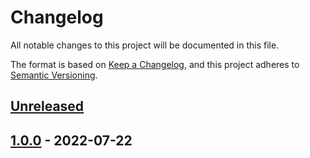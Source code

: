# Changelog

All notable changes to this project will be documented in this file.

The format is based on [Keep a Changelog](https://keepachangelog.com/en/1.0.0/),
and this project adheres to [Semantic Versioning](https://semver.org/spec/v2.0.0.html).

## [Unreleased]

## [1.0.0] - 2022-07-22

[Unreleased]: https://github.com/patrickhayo/azr-tf-module-private-dns-zone/compare/1.0.0...HEAD

[1.0.0]: https://github.com/patrickhayo/azr-tf-module-private-dns-zone/compare/e5f0fb81a38c84d4039daa391c849dd4592ef772...1.0.0
